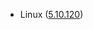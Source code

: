 - Linux ([5.10.120](https://git.kernel.org/pub/scm/linux/kernel/git/stable/linux.git/tag/?h=v5.10.120))
